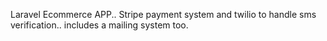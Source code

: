 Laravel Ecommerce APP.. Stripe payment system and twilio to handle sms verification.. includes a mailing system too.
